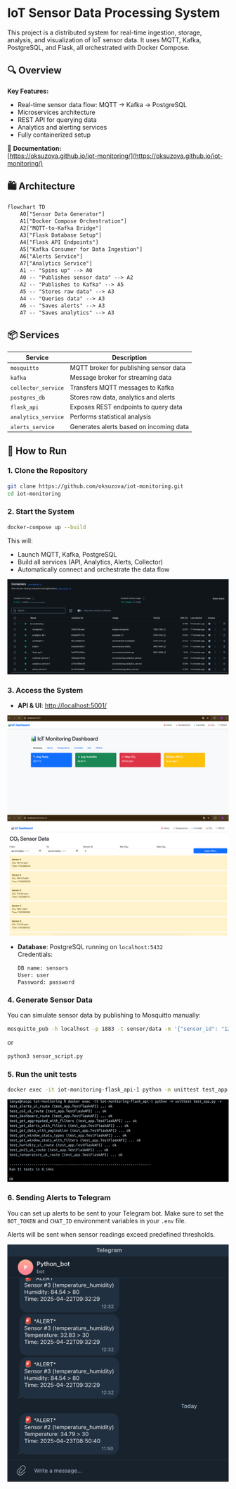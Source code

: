 # IoT Sensor Data Processing System

This project is a distributed system for real-time ingestion, storage, analysis, and visualization of IoT sensor data. It uses MQTT, Kafka, PostgreSQL, and Flask, all orchestrated with Docker Compose.

## 🔍 Overview

**Key Features:**
- Real-time sensor data flow: MQTT → Kafka → PostgreSQL
- Microservices architecture
- REST API for querying data
- Analytics and alerting services
- Fully containerized setup

📘 **Documentation:**  
[https://oksuzova.github.io/iot-monitoring/](https://oksuzova.github.io/iot-monitoring/)

## 🛍 Architecture

```mermaid
flowchart TD
    A0["Sensor Data Generator"]
    A1["Docker Compose Orchestration"]
    A2["MQTT-to-Kafka Bridge"]
    A3["Flask Database Setup"]
    A4["Flask API Endpoints"]
    A5["Kafka Consumer for Data Ingestion"]
    A6["Alerts Service"]
    A7["Analytics Service"]
    A1 -- "Spins up" --> A0
    A0 -- "Publishes sensor data" --> A2
    A2 -- "Publishes to Kafka" --> A5
    A5 -- "Stores raw data" --> A3
    A4 -- "Queries data" --> A3
    A6 -- "Saves alerts" --> A3
    A7 -- "Saves analytics" --> A3
```

## 📦 Services

| Service            | Description                              |
|--------------------|------------------------------------------|
| `mosquitto`        | MQTT broker for publishing sensor data   |
| `kafka`            | Message broker for streaming data        |
| `collector_service`| Transfers MQTT messages to Kafka         |
| `postgres_db`      | Stores raw data, analytics and alerts    |
| `flask_api`        | Exposes REST endpoints to query data     |
| `analytics_service`| Performs statistical analysis            |
| `alerts_service`   | Generates alerts based on incoming data  |

## 🚀 How to Run

### 1. Clone the Repository

```bash
git clone https://github.com/oksuzova/iot-monitoring.git
cd iot-monitoring
```

### 2. Start the System

```bash
docker-compose up --build
```

This will:
- Launch MQTT, Kafka, PostgreSQL
- Build all services (API, Analytics, Alerts, Collector)
- Automatically connect and orchestrate the data flow

![img_4.png](img_4.png)

### 3. Access the System

- **API & UI**: [http://localhost:5001/](http://localhost:5001/)

![img.png](img.png)
![img_3.png](img_3.png)

- **Database**: PostgreSQL running on `localhost:5432`  
  Credentials:
  ```text
  DB name: sensors  
  User: user  
  Password: password
  ```

### 4. Generate Sensor Data

You can simulate sensor data by publishing to Mosquitto manually:

```bash
mosquitto_pub -h localhost -p 1883 -t sensor/data -m '{"sensor_id": "123", "temperature": 22.5, "humidity": 40}'
```
or 

```bash
python3 sensor_script.py
```

### 5. Run the unit tests

```bash
docker exec -it iot-monitoring-flask_api-1 python -m unittest test_app.py -v
```

![img_1.png](img_1.png)

### 6. Sending Alerts to Telegram
You can set up alerts to be sent to your Telegram bot. 
Make sure to set the `BOT_TOKEN` and `CHAT_ID` environment variables in your `.env` file.

Alerts will be sent when sensor readings exceed predefined thresholds.

![img_2.png](img_2.png)